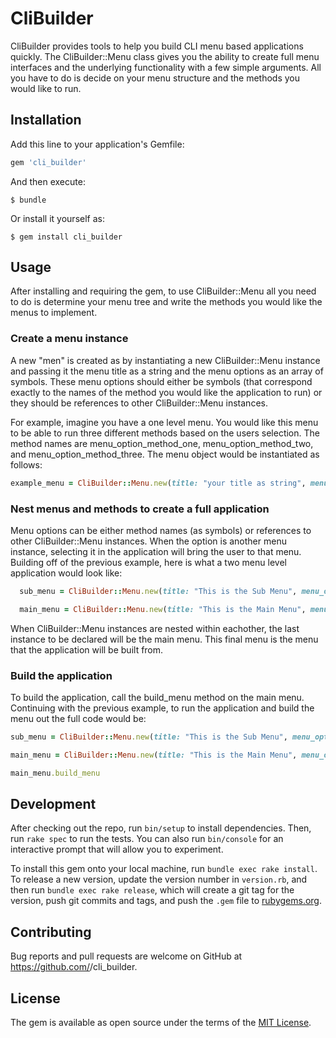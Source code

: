 # CliBuilder

CliBuilder provides tools to help you build CLI menu based applications quickly. The CliBuilder::Menu class gives you the ability to create full menu interfaces and the underlying functionality with a few simple arguments. All you have to do is decide on your menu structure and the methods you would like to run. 

## Installation

Add this line to your application's Gemfile:

```ruby
gem 'cli_builder'
```

And then execute:

    $ bundle

Or install it yourself as:

    $ gem install cli_builder

## Usage

After installing and requiring the gem, to use CliBuilder::Menu all you need to do is determine your menu tree and write the methods you would like the menus to implement. 

### Create a menu instance

A new "men" is created as by instantiating a new CliBuilder::Menu instance and passing it the menu title as a string and the menu options as an array of symbols. These menu options should either be symbols (that correspond exactly to the names of the method you would like the application to run) or they should be references to other CliBuilder::Menu instances.

For example, imagine you have a one level menu. You would like this menu to be able to run three different methods based on the users selection. The method names are menu_option_method_one, menu_option_method_two, and menu_option_method_three. The menu object would be instantiated as follows:

```ruby
example_menu = CliBuilder::Menu.new(title: "your title as string", menu_options: [:menu_option_method_one, :menu_option_method_two, :menu_option_method_three])
```

### Nest menus and methods to create a full application

Menu options can be either method names (as symbols) or references to other CliBuilder::Menu instances. When the option is another menu instance, selecting it in the application will bring the user to that menu. Building off of the previous example, here is what a two menu level application would look like:

```ruby
  sub_menu = CliBuilder::Menu.new(title: "This is the Sub Menu", menu_options: [:sub_menu_option_method_one, :sub_menu_option_method_two, :sub_menu_option_method_three])

  main_menu = CliBuilder::Menu.new(title: "This is the Main Menu", menu_options: [sub_menu, :main_menu_option_method_one, :main_menu_option_method_two])
  ```

When CliBuilder::Menu instances are nested within eachother, the last instance to be declared will be the main menu. This final menu is the menu that the application will be built from.

### Build the application

To build the application, call the build_menu method on the main menu. Continuing with the previous example, to run the application and build the menu out the full code would be:

```ruby
sub_menu = CliBuilder::Menu.new(title: "This is the Sub Menu", menu_options: [:sub_menu_option_method_one, :sub_menu_option_method_two, :sub_menu_option_method_three])

main_menu = CliBuilder::Menu.new(title: "This is the Main Menu", menu_options: [sub_menu, :main_menu_option_method_one, :main_menu_option_method_two])

main_menu.build_menu
  ```

## Development

After checking out the repo, run `bin/setup` to install dependencies. Then, run `rake spec` to run the tests. You can also run `bin/console` for an interactive prompt that will allow you to experiment.

To install this gem onto your local machine, run `bundle exec rake install`. To release a new version, update the version number in `version.rb`, and then run `bundle exec rake release`, which will create a git tag for the version, push git commits and tags, and push the `.gem` file to [rubygems.org](https://rubygems.org).

## Contributing

Bug reports and pull requests are welcome on GitHub at https://github.com/<rrosztoczy>/cli_builder.

## License

The gem is available as open source under the terms of the [MIT License](https://opensource.org/licenses/MIT).
